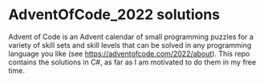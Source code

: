 # AdventOfCode_2022 solutions
Advent of Code is an Advent calendar of small programming puzzles for a variety of skill sets and skill levels that can be solved in any programming language you like (see https://adventofcode.com/2022/about).
This repo contains the solutions in C#, as far as I am motivated to do them in my free time.

